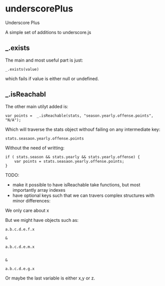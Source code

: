 underscorePlus
==============

Underscore Plus


A simple set of additions to underscore.js

## _.exists

The main and most useful part is just: 

``` _.exists(value) ```

which fails if value is either null or undefined.



## _.isReachabl

The other main utilyt added is:


```
var points =  _.isReachable(stats, "season.yearly.offense.points", "N/A");
```

Which will traverse the stats object withouf failing on any intermediate key:

```
stats.seasaon.yearly.offense.points
```
Without the need of writting:


```
if ( stats.season && stats.yearly && stats.yearly.offense) {
    var points = stats.seasaon.yearly.offense.points;
}

```







TODO:

- make it possible to have isReachable take functions, but most importantly array indexes
- have optional keys such that we can travers complex structures with minor differences:


We only care about x

But we might have objects such as:

```
a.b.c.d.e.f.x

&

a.b.c.d.e.m.x


&

a.b.c.d.e.g.x

```


Or maybe the last variable is either x,y or z.






